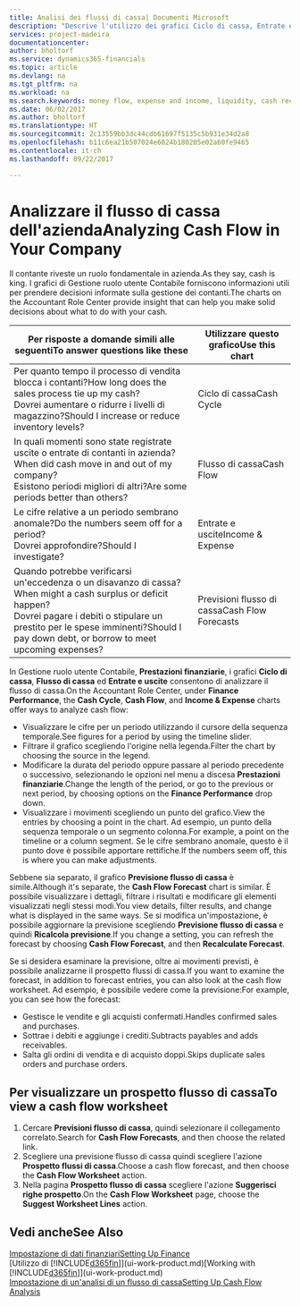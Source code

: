 ```yaml
---
title: Analisi dei flussi di cassa| Documenti Microsoft
description: "Descrive l'utilizzo dei grafici Ciclo di cassa, Entrate e uscite, Flusso di cassa e Previsione flusso di cassa per analizzare i flussi di denaro passati e futuri in entrata e in uscita dalla società."
services: project-madeira
documentationcenter: 
author: bholtorf
ms.service: dynamics365-financials
ms.topic: article
ms.devlang: na
ms.tgt_pltfrm: na
ms.workload: na
ms.search.keywords: money flow, expense and income, liquidity, cash receipts minus cash payments, Cartera
ms.date: 06/02/2017
ms.author: bholtorf
ms.translationtype: HT
ms.sourcegitcommit: 2c13559bb3dc44cdb61697f5135c5b931e34d2a8
ms.openlocfilehash: b11c6ea21b507024e6024b180205e02a60fe9465
ms.contentlocale: it-ch
ms.lasthandoff: 09/22/2017

---
```

# <a name="analyzing-cash-flow-in-your-company"></a><span data-ttu-id="97dc2-103">Analizzare il flusso di cassa dell'azienda</span><span class="sxs-lookup"><span data-stu-id="97dc2-103">Analyzing Cash Flow in Your Company</span></span>
<span data-ttu-id="97dc2-104">Il contante riveste un ruolo fondamentale in azienda.</span><span class="sxs-lookup"><span data-stu-id="97dc2-104">As they say, cash is king.</span></span> <span data-ttu-id="97dc2-105">I grafici di Gestione ruolo utente Contabile forniscono informazioni utili per prendere decisioni informate sulla gestione dei contanti.</span><span class="sxs-lookup"><span data-stu-id="97dc2-105">The charts on the Accountant Role Center provide insight that can help you make solid decisions about what to do with your cash.</span></span>  

| <span data-ttu-id="97dc2-106">Per risposte a domande simili alle seguenti</span><span class="sxs-lookup"><span data-stu-id="97dc2-106">To answer questions like these</span></span> | <span data-ttu-id="97dc2-107">Utilizzare questo grafico</span><span class="sxs-lookup"><span data-stu-id="97dc2-107">Use this chart</span></span> |
| --- | --- |
| <span data-ttu-id="97dc2-108">Per quanto tempo il processo di vendita blocca i contanti?</span><span class="sxs-lookup"><span data-stu-id="97dc2-108">How long does the sales process tie up my cash?</span></span></br> <span data-ttu-id="97dc2-109">Dovrei aumentare o ridurre i livelli di magazzino?</span><span class="sxs-lookup"><span data-stu-id="97dc2-109">Should I increase or reduce inventory levels?</span></span> |<span data-ttu-id="97dc2-110">Ciclo di cassa</span><span class="sxs-lookup"><span data-stu-id="97dc2-110">Cash Cycle</span></span> |
| <span data-ttu-id="97dc2-111">In quali momenti sono state registrate uscite o entrate di contanti in azienda?</span><span class="sxs-lookup"><span data-stu-id="97dc2-111">When did cash move in and out of my company?</span></span></br> <span data-ttu-id="97dc2-112">Esistono periodi migliori di altri?</span><span class="sxs-lookup"><span data-stu-id="97dc2-112">Are some periods better than others?</span></span> |<span data-ttu-id="97dc2-113">Flusso di cassa</span><span class="sxs-lookup"><span data-stu-id="97dc2-113">Cash Flow</span></span> |
| <span data-ttu-id="97dc2-114">Le cifre relative a un periodo sembrano anomale?</span><span class="sxs-lookup"><span data-stu-id="97dc2-114">Do the numbers seem off for a period?</span></span></br> <span data-ttu-id="97dc2-115">Dovrei approfondire?</span><span class="sxs-lookup"><span data-stu-id="97dc2-115">Should I investigate?</span></span> |<span data-ttu-id="97dc2-116">Entrate e uscite</span><span class="sxs-lookup"><span data-stu-id="97dc2-116">Income & Expense</span></span> |
| <span data-ttu-id="97dc2-117">Quando potrebbe verificarsi un'eccedenza o un disavanzo di cassa?</span><span class="sxs-lookup"><span data-stu-id="97dc2-117">When might a cash surplus or deficit happen?</span></span></br> <span data-ttu-id="97dc2-118">Dovrei pagare i debiti o stipulare un prestito per le spese imminenti?</span><span class="sxs-lookup"><span data-stu-id="97dc2-118">Should I pay down debt, or borrow to meet upcoming expenses?</span></span> |<span data-ttu-id="97dc2-119">Previsioni flusso di cassa</span><span class="sxs-lookup"><span data-stu-id="97dc2-119">Cash Flow Forecasts</span></span> |

<span data-ttu-id="97dc2-120">In Gestione ruolo utente Contabile, **Prestazioni finanziarie**, i grafici **Ciclo di cassa**, **Flusso di cassa** ed **Entrate e uscite** consentono di analizzare il flusso di cassa.</span><span class="sxs-lookup"><span data-stu-id="97dc2-120">On the Accountant Role Center, under **Finance Performance**, the **Cash Cycle**, **Cash Flow**, and **Income & Expense** charts offer ways to analyze cash flow:</span></span>  

* <span data-ttu-id="97dc2-121">Visualizzare le cifre per un periodo utilizzando il cursore della sequenza temporale.</span><span class="sxs-lookup"><span data-stu-id="97dc2-121">See figures for a period by using the timeline slider.</span></span>  
* <span data-ttu-id="97dc2-122">Filtrare il grafico scegliendo l'origine nella legenda.</span><span class="sxs-lookup"><span data-stu-id="97dc2-122">Filter the chart by choosing the source in the legend.</span></span>  
* <span data-ttu-id="97dc2-123">Modificare la durata del periodo oppure passare al periodo precedente o successivo, selezionando le opzioni nel menu a discesa **Prestazioni finanziarie**.</span><span class="sxs-lookup"><span data-stu-id="97dc2-123">Change the length of the period, or go to the previous or next period, by choosing options on the **Finance Performance** drop down.</span></span>  
* <span data-ttu-id="97dc2-124">Visualizzare i movimenti scegliendo un punto del grafico.</span><span class="sxs-lookup"><span data-stu-id="97dc2-124">View the entries by choosing a point in the chart.</span></span> <span data-ttu-id="97dc2-125">Ad esempio, un punto della sequenza temporale o un segmento colonna.</span><span class="sxs-lookup"><span data-stu-id="97dc2-125">For example, a point on the timeline or a column segment.</span></span> <span data-ttu-id="97dc2-126">Se le cifre sembrano anomale, questo è il punto dove è possibile apportare rettifiche.</span><span class="sxs-lookup"><span data-stu-id="97dc2-126">If the numbers seem off, this is where you can make adjustments.</span></span>  

<span data-ttu-id="97dc2-127">Sebbene sia separato, il grafico **Previsione flusso di cassa** è simile.</span><span class="sxs-lookup"><span data-stu-id="97dc2-127">Although it's separate, the **Cash Flow Forecast** chart is similar.</span></span> <span data-ttu-id="97dc2-128">È possibile visualizzare i dettagli, filtrare i risultati e modificare gli elementi visualizzati negli stessi modi.</span><span class="sxs-lookup"><span data-stu-id="97dc2-128">You view details, filter results, and change what is displayed in the same ways.</span></span> <span data-ttu-id="97dc2-129">Se si modifica un'impostazione, è possibile aggiornare la previsione scegliendo **Previsione flusso di cassa** e quindi **Ricalcola previsione**.</span><span class="sxs-lookup"><span data-stu-id="97dc2-129">If you change a setting, you can refresh the forecast by choosing **Cash Flow Forecast**, and then **Recalculate Forecast**.</span></span>

<span data-ttu-id="97dc2-130">Se si desidera esaminare la previsione, oltre ai movimenti previsti, è possibile analizzarne il prospetto flussi di cassa.</span><span class="sxs-lookup"><span data-stu-id="97dc2-130">If you want to examine the forecast, in addition to forecast entries, you can also look at the cash flow worksheet.</span></span> <span data-ttu-id="97dc2-131">Ad esempio, è possibile vedere come la previsione:</span><span class="sxs-lookup"><span data-stu-id="97dc2-131">For example, you can see how the forecast:</span></span>

* <span data-ttu-id="97dc2-132">Gestisce le vendite e gli acquisti confermati.</span><span class="sxs-lookup"><span data-stu-id="97dc2-132">Handles confirmed sales and purchases.</span></span>  
* <span data-ttu-id="97dc2-133">Sottrae i debiti e aggiunge i crediti.</span><span class="sxs-lookup"><span data-stu-id="97dc2-133">Subtracts payables and adds receivables.</span></span>  
* <span data-ttu-id="97dc2-134">Salta gli ordini di vendita e di acquisto doppi.</span><span class="sxs-lookup"><span data-stu-id="97dc2-134">Skips duplicate sales orders and purchase orders.</span></span>  

## <a name="to-view-a-cash-flow-worksheet"></a><span data-ttu-id="97dc2-135">Per visualizzare un prospetto flusso di cassa</span><span class="sxs-lookup"><span data-stu-id="97dc2-135">To view a cash flow worksheet</span></span>
1. <span data-ttu-id="97dc2-136">Cercare **Previsioni flusso di cassa**, quindi selezionare il collegamento correlato.</span><span class="sxs-lookup"><span data-stu-id="97dc2-136">Search for **Cash Flow Forecasts**, and then choose the related link.</span></span>  
2. <span data-ttu-id="97dc2-137">Scegliere una previsione flusso di cassa quindi scegliere l'azione **Prospetto flussi di cassa**.</span><span class="sxs-lookup"><span data-stu-id="97dc2-137">Choose a cash flow forecast, and then choose the **Cash Flow Worksheet** action.</span></span>  
3. <span data-ttu-id="97dc2-138">Nella pagina **Prospetto flusso di cassa** scegliere l'azione **Suggerisci righe prospetto**.</span><span class="sxs-lookup"><span data-stu-id="97dc2-138">On the **Cash Flow Worksheet** page, choose the **Suggest Worksheet Lines** action.</span></span>  

## <a name="see-also"></a><span data-ttu-id="97dc2-139">Vedi anche</span><span class="sxs-lookup"><span data-stu-id="97dc2-139">See Also</span></span>
[<span data-ttu-id="97dc2-140">Impostazione di dati finanziari</span><span class="sxs-lookup"><span data-stu-id="97dc2-140">Setting Up Finance</span></span>](finance-setup-finance.md)  
<span data-ttu-id="97dc2-141">[Utilizzo di [!INCLUDE[d365fin](includes/d365fin_md.md)]](ui-work-product.md)</span><span class="sxs-lookup"><span data-stu-id="97dc2-141">[Working with [!INCLUDE[d365fin](includes/d365fin_md.md)]](ui-work-product.md)</span></span>  
[<span data-ttu-id="97dc2-142">Impostazione di un'analisi di un flusso di cassa</span><span class="sxs-lookup"><span data-stu-id="97dc2-142">Setting Up Cash Flow Analysis</span></span>](finance-setup-cash-flow-analyses.md)  


